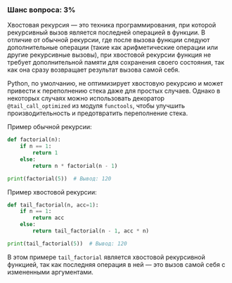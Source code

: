 ### Шанс вопроса: 3%

Хвостовая рекурсия — это техника программирования, при которой рекурсивный вызов является последней операцией в функции. В отличие от обычной рекурсии, где после вызова функции следуют дополнительные операции (такие как арифметические операции или другие рекурсивные вызовы), при хвостовой рекурсии функция не требует дополнительной памяти для сохранения своего состояния, так как она сразу возвращает результат вызова самой себя.

Python, по умолчанию, не оптимизирует хвостовую рекурсию и может привести к переполнению стека даже для простых случаев. Однако в некоторых случаях можно использовать декоратор `@tail_call_optimized` из модуля `functools`, чтобы улучшить производительность и предотвратить переполнение стека.

Пример обычной рекурсии:
```python
def factorial(n):
    if n == 1:
        return 1
    else:
        return n * factorial(n - 1)

print(factorial(5))  # Вывод: 120
```

Пример хвостовой рекурсии:
```python
def tail_factorial(n, acc=1):
    if n == 1:
        return acc
    else:
        return tail_factorial(n - 1, acc * n)

print(tail_factorial(5))  # Вывод: 120
```

В этом примере `tail_factorial` является хвостовой рекурсивной функцией, так как последняя операция в ней — это вызов самой себя с измененными аргументами.